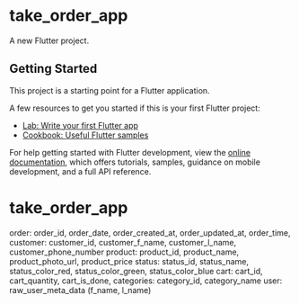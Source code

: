 # take_order_app

A new Flutter project.

## Getting Started

This project is a starting point for a Flutter application.

A few resources to get you started if this is your first Flutter project:

- [Lab: Write your first Flutter app](https://docs.flutter.dev/get-started/codelab)
- [Cookbook: Useful Flutter samples](https://docs.flutter.dev/cookbook)

For help getting started with Flutter development, view the
[online documentation](https://docs.flutter.dev/), which offers tutorials,
samples, guidance on mobile development, and a full API reference.
# take_order_app

order: order_id, order_date, order_created_at, order_updated_at, order_time, 
customer: customer_id, customer_f_name, customer_l_name, customer_phone_number
product: product_id, product_name, product_photo_url, product_price
status: status_id, status_name, status_color_red, status_color_green, status_color_blue
cart: cart_id, cart_quantity, cart_is_done, 
categories: category_id, category_name
user: raw_user_meta_data (f_name, l_name)
